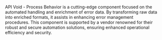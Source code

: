 API Void - Process Behavior is a cutting-edge component focused on the automated handling and enrichment of error data. By transforming raw data into enriched formats, it assists in enhancing error management procedures. This component is supported by a vendor renowned for their robust and secure automation solutions, ensuring enhanced operational efficiency and security.
